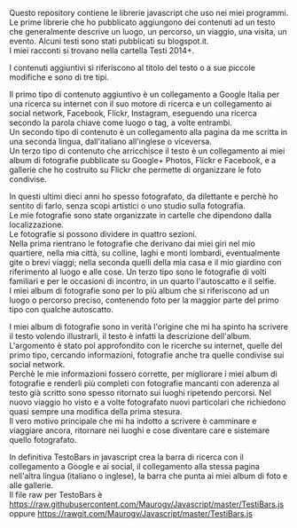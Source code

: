Questo repository contiene le librerie javascript che uso nei miei programmi.  
Le prime librerie che ho pubblicato aggiungono dei contenuti ad un testo che generalmente descrive un luogo, un percorso, un viaggio, una visita, un evento. Alcuni testi sono stati pubblicati su blogspot.it.  
I miei racconti si trovano nella cartella Testi 2014+.  

I contenuti aggiuntivi si riferiscono al titolo del testo o a sue piccole modifiche e sono di tre tipi.

Il primo tipo di contenuto aggiuntivo è un collegamento a Google Italia per una ricerca su internet con il suo motore di ricerca e un collegamento ai social network, Facebook, Flickr, Instagram, eseguendo una ricerca secondo la parola chiave come luogo o tag, a volte entrambi.  
Un secondo tipo di contenuto è un collegamento alla pagina da me scritta in una seconda lingua, dall'italiano all'inglese o viceversa.  
Un terzo tipo di contenuto che arricchisce il testo è un collegamento ai miei album di fotografie pubblicate su Google+ Photos, Flickr e Facebook, e a gallerie che ho costruito su Flickr che permette di organizzare le foto condivise.

In questi ultimi dieci anni ho spesso fotografato, da dilettante e perchè ho sentito di farlo, senza scopi artistici o uno studio sulla fotografia.  
Le mie fotografie sono state organizzate in cartelle che dipendono dalla localizzazione.  
Le fotografie si possono dividere in quattro sezioni.  
Nella prima rientrano le fotografie che derivano dai miei giri nel mio quartiere, nella mia città, su colline, laghi e monti lombardi, eventualmente gite o brevi viaggi; nella seconda quelli della mia casa e il mio giardino con riferimento al luogo e alle cose. Un terzo tipo sono le fotografie di volti familiari e per le occasioni di incontro, in un quarto l'autoscatto e il selfie.  
I miei album di fotografie sono per lo più album che si riferiscono ad un luogo o percorso preciso, contenendo foto per la maggior parte del primo tipo con qualche autoscatto.

I miei album di fotografie sono in verità l'origine che mi ha spinto ha scrivere il testo volendo illustrarli, il testo è infatti la descrizione dell'album.  
L'argomento è stato poi approfondito con le ricerche su internet, quelle del primo tipo, cercando informazioni, fotografie anche tra quelle condivise sui social network.   
Perchè le mie informazioni fossero corrette, per migliorare i miei album di fotografie e renderli più completi con fotografie mancanti con aderenza al testo già scritto sono spesso ritornato sui luoghi ripetendo percorsi. Nel nuovo viaggio ho visto e a volte fotografato nuovi particolari che richiedono quasi sempre una modifica della prima stesura.  
Il vero motivo principale che mi ha indotto a scrivere è camminare e viaggiare ancora, ritornare nei luoghi e cose diventare care e sistemare quello fotografato.  

In definitiva TestoBars in javascript crea la barra di ricerca con il collegamento a Google e ai social, il collegamento alla stessa pagina nell'altra lingua (italiano o inglese), la barra che punta ai miei album di foto e alle gallerie.  
Il file raw per TestoBars è https://raw.githubusercontent.com/Maurogv/Javascript/master/TestiBars.js oppure https://rawgit.com/Maurogv/Javascript/master/TestiBars.js
